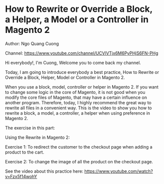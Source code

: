 # How to Rewrite or Override a Block, a Helper, a Model or a Controller in Magento 2

Author: Ngo Quang Cuong

Channel: https://www.youtube.com/channel/UCVlVTjx6M6PyPHjS6FN-PHg

Hi everybody!, I'm Cuong, Welcome you to come back my channel. 

Today, I am going to introduce everybody a best practice, How to Rewrite or Override a Block, Helper, Model or Controller in Magento 2.

When you use a block, model, controller or helper in Magento 2. If you want to change some logic in the core of Magento, it is not good when you modify the core files of Magento, that may have a certain influence on another program. Therefore, today, I highly recommend the great way to rewrite all files in a convenient way. This is the video to show you how to rewrite a block, a model, a controller, a helper when using preference in Magento 2.

The exercise in this part:

Using the Rewrite in Magento 2:

Exercise 1: To redirect the customer to the checkout page when adding a product to the cart.

Exercise 2: To change the image of all the product on the checkout page.


See the video about this practice here: https://www.youtube.com/watch?v=Fzx5f14wohY
